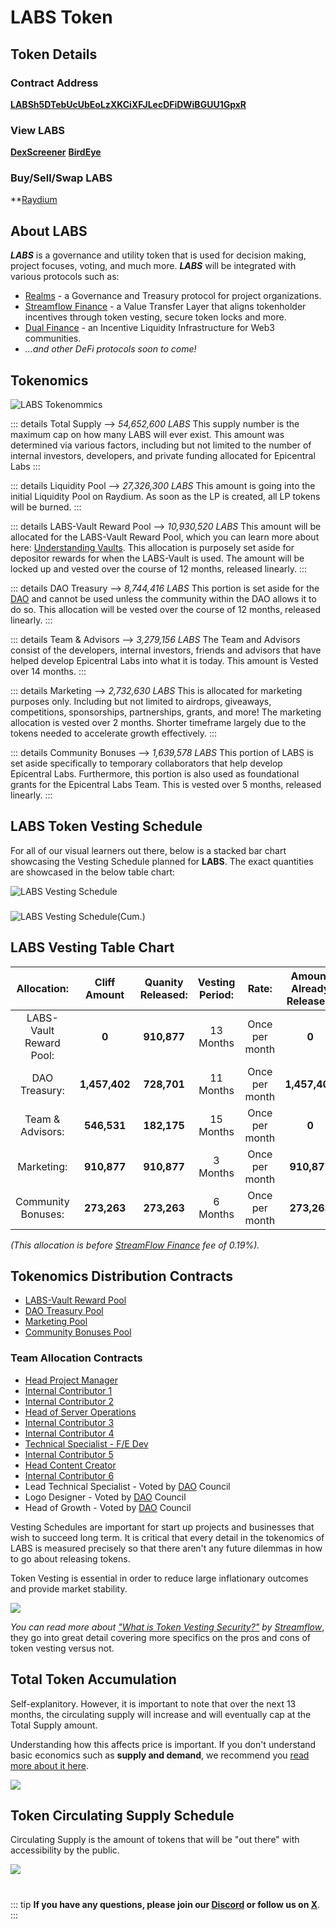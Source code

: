 # LABS Token

## Token Details

### Contract Address

**[LABSh5DTebUcUbEoLzXKCiXFJLecDFiDWiBGUU1GpxR](https://solscan.io/token/LABSh5DTebUcUbEoLzXKCiXFJLecDFiDWiBGUU1GpxR)**

### View LABS

**[DexScreener](https://dexscreener.com/solana/3wxhfgvvygstoqj3xvmarnqf66wamwcvy4egwbjfk1bm)**
**[BirdEye](https://birdeye.so/token/LABSh5DTebUcUbEoLzXKCiXFJLecDFiDWiBGUU1GpxR?chain=solana)**

### Buy/Sell/Swap LABS

**[Raydium](https://raydium.io/swap/?inputMint=LABSh5DTebUcUbEoLzXKCiXFJLecDFiDWiBGUU1GpxR&outputMint=EPjFWdd5AufqSSqeM2qN1xzybapC8G4wEGGkZwyTDt1v)

## About LABS

***LABS*** is a governance and utility token that is used for decision making, project focuses, voting, and much more. ***LABS*** will be integrated with various protocols such as:

* [Realms](https://realms.today/) - a Governance and Treasury protocol for project organizations.
* [Streamflow Finance](https://streamflow.finance/) - a Value Transfer Layer that aligns tokenholder incentives through token vesting, secure token locks and more.
* [Dual Finance](https://www.dual.finance/) - an Incentive Liquidity Infrastructure for Web3 communities.
* *...and other DeFi protocols soon to come!*

## Tokenomics

<img src="/LABS-Tokenomics-v1.png" alt="LABS Tokenommics">

::: details Total Supply --> *54,652,600 LABS*
This supply number is the maximum cap on how many LABS will ever exist. This amount was determined via various factors, including but not limited to the number of internal investors, developers, and private funding allocated for Epicentral Labs
:::

::: details Liquidity Pool --> *27,326,300 LABS*
This amount is going into the initial Liquidity Pool on Raydium. As soon as the LP is created, all LP tokens will be burned.
:::

::: details LABS-Vault Reward Pool --> *10,930,520 LABS* 
This amount will be allocated for the LABS-Vault Reward Pool, which you can learn more about here: [Understanding Vaults](/vault-program-docs/understanding-vaults.md). This allocation is purposely set aside for depositor rewards for when the LABS-Vault is used. The amount will be locked up and vested over the course of 12 months, released linearly.
:::

::: details DAO Treasury --> *8,744,416 LABS*
This portion is set aside for the [DAO](/terminology#decentralized-autonomous-organization-dao) and cannot be used unless the community within the DAO allows it to do so. This allocation will be vested over the course of 12 months, released linearly.
:::

::: details Team & Advisors --> *3,279,156 LABS*
The Team and Advisors consist of the developers, internal investors, friends and advisors that have helped develop Epicentral Labs into what it is today. This amount is Vested over 14 months.
:::

::: details Marketing --> *2,732,630 LABS*
This is allocated for marketing purposes only. Including but not limited to airdrops, giveaways, competitions, sponsorships, partnerships, grants, and more! The marketing allocation is vested over 2 months. Shorter timeframe largely due to the tokens needed to accelerate growth effectively.
:::

::: details Community Bonuses --> *1,639,578 LABS*
This portion of LABS is set aside specifically to temporary collaborators that help develop Epicentral Labs. Furthermore, this portion is also used as foundational grants for the Epicentral Labs Team. This is vested over 5 months, released linearly.
:::

## LABS Token Vesting Schedule

For all of our visual learners out there, below is a stacked bar chart showcasing the Vesting Schedule planned for **LABS**. The exact quantities are showcased in the below table chart:

<img src="/Linear Vesting.png" alt="LABS Vesting Schedule">

###

<img src="/Cumulative Vesting.png" alt="LABS Vesting Schedule(Cum.)">

## LABS Vesting Table Chart

| **Allocation:** | **Cliff Amount** | **Quanity Released:** | **Vesting Period:** | **Rate:** | **Amount Already Released:** |
|:-------:|:-------:|:-------:|:-------:|:-------:|:-------:|
| LABS-Vault Reward Pool: | **0** | **910,877** | 13 Months | Once per month | **0** |
| DAO Treasury: | **1,457,402** | **728,701** | 11 Months | Once per month | **1,457,402** |
| Team & Advisors: | **546,531** | **182,175** | 15 Months | Once per month | **0** |
| Marketing: | **910,877** | **910,877** | 3 Months | Once per month | **910,877** |
| Community Bonuses: | **273,263** | **273,263** | 6 Months | Once per month | **273,263** |

*(This allocation is before [StreamFlow Finance](https://streamflow.finance/) fee of 0.19%).*

## Tokenomics Distribution Contracts

* [LABS-Vault Reward Pool](https://app.streamflow.finance/contract/solana/mainnet/4xcfeTFsJtHJqMy4D7JKuwFeAhg1SeRoBF86M1jtnNJ7)
* [DAO Treasury Pool](https://app.streamflow.finance/contract/solana/mainnet/FJpB3T4Y73XRrK98VFH7VowR3x1yGpjEUXsuNm841yjo)
* [Marketing Pool](https://app.streamflow.finance/contract/solana/mainnet/EgDxcfuDwCXhrrfczia9bFEvCtc2cUGqHZwr2bPWDqXT)
* [Community Bonuses Pool](https://app.streamflow.finance/contract/solana/mainnet/BcDHvTezFGL1iSooz682FjVUnUqTFcZ3PY4aaAYxRctP)

### Team Allocation Contracts

* [Head Project Manager](https://app.streamflow.finance/contract/solana/mainnet/8QNcH3ui247mK6xaBwZKm821WRz7FhbUVqPjRE92nBvR)
* [Internal Contributor 1](https://app.streamflow.finance/contract/solana/mainnet/HZwSTiBFXBmjbLeeLkid8KB2SP59tNEHA7sj9TXoVHRx)
* [Internal Contributor 2](https://app.streamflow.finance/contract/solana/mainnet/GTP1PPsjQrJAWB1tUqfyFrtDCzBKFjLyXWbQQwEhGH52)
* [Head of Server Operations](https://app.streamflow.finance/contract/solana/mainnet/JCLcL3mZuBPwQdY61qxaUVxWh7f2UDyPaWuHBwYzoTFt)
* [Internal Contributor 3](https://app.streamflow.finance/contract/solana/mainnet/26CeyQhirDizgSrN5rNTr3Fs7zonHqiYhmEoU9sDEXWb)
* [Internal Contributor 4](https://app.streamflow.finance/contract/solana/mainnet/ETyJaZsKUQbjsjJn4Q66GidvhBVxxjmdJshEUAXLUmhM)
* [Technical Specialist - F/E Dev](https://app.streamflow.finance/contract/solana/mainnet/ECeE5kMPMyA8QAsjv8DYf5NERQYVgNDzw8etMPiwxwjm)
* [Internal Contributor 5](https://app.streamflow.finance/contract/solana/mainnet/FQTMadFjGoTrENATn5iaAYgpdXmEMy1KQAzLr1ADbTzK)
* [Head Content Creator](https://app.streamflow.finance/contract/solana/mainnet/P8oBYnNE1o6j7abiMLeDe4xnxxxfw2yrbQRmxLz2dtx)
* [Internal Contributor 6](https://app.streamflow.finance/contract/solana/mainnet/EzFAbwy8fTwbZwpkoRJ69E9boANiqzgR21ioLnFMLdpz)
* Lead Technical Specialist - Voted by [DAO](https://app.realms.today/dao/5PP7vKjJyLw1MR55LoexRsCj3CpZj9MdD6aNXRrvxG42) Council
* Logo Designer - Voted by [DAO](https://app.realms.today/dao/5PP7vKjJyLw1MR55LoexRsCj3CpZj9MdD6aNXRrvxG42) Council
* Head of Growth - Voted by [DAO](https://app.realms.today/dao/5PP7vKjJyLw1MR55LoexRsCj3CpZj9MdD6aNXRrvxG42) Council

Vesting Schedules are important for start up projects and businesses that wish to succeed long term. It is critical that every detail in the tokenomics of LABS is measured precisely so that there aren't any future dilemmas in how to go about releasing tokens.

Token Vesting is essential in order to reduce large inflationary outcomes and provide market stability.

<img src="/ProsnConsVesting.png">

*You can read more about ["What is Token Vesting Security?"](https://blog.streamflow.finance/what-is-token-vesting-security/) by [Streamflow](https://streamflow.finance/)*, they go into great detail covering more specifics on the pros and cons of token vesting versus not.

## Total Token Accumulation

Self-explanitory. However, it is important to note that over the next 13 months, the circulating supply will increase and will eventually cap at the Total Supply amount. 

Understanding how this affects price is important. If you don't understand basic economics such as **supply and demand**, we recommend you [read more about it here](https://www.investopedia.com/ask/answers/033115/how-does-law-supply-and-demand-affect-prices.asp#:~:text=The%20law%20of%20supply%20and%20demand%20centers%20on%20prices%20that,while%20demand%20increases%2C%20prices%20rise.).

<img src="/LABS-Total-Accumulation.png">

## Token Circulating Supply Schedule

Circulating Supply is the amount of tokens that will be "out there" with accessibility by the public.

<img src="/LABS-Released-Per-Month.png">

#

::: tip
**If you have any questions, please join our [**Discord**](https://discord.gg/5asAuY2sR8) or follow us on [**X**](https://x.com/EpicentralLabs)**.
:::
